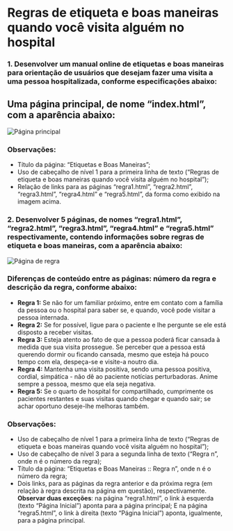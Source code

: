 # Regras de etiqueta e boas maneiras quando você visita alguém no hospital

### 1. **Desenvolver um manual online de etiquetas e boas maneiras para orientação de usuários que desejam fazer uma visita a uma pessoa hospitalizada, conforme especificações abaixo:**

## Uma página principal, de nome “index.html”, com a aparência abaixo:

![Página principal](https://photos.google.com/photo/AF1QipMdzVnwI7BS0sg-llHRPtsdfkNjdJvxZIG2xN3R)

### Observações:
* Título da página: “Etiquetas e Boas Maneiras”;
* Uso de cabeçalho de nível 1 para a primeira linha de texto (“Regras de etiqueta e boas maneiras quando você visita alguém no hospital”);
* Relação de links para as páginas “regra1.html”, “regra2.html”, “regra3.html”, “regra4.html” e “regra5.html”, da forma como exibido na imagem acima.

### 2. Desenvolver 5 páginas, de nomes “regra1.html”, “regra2.html”, “regra3.html”, “regra4.html” e “regra5.html” respectivamente, contendo informações sobre regras de etiqueta e boas maneiras, com a aparência abaixo:

![Página de regra](https://photos.google.com/photo/AF1QipNlcRAgrWF73W-U4OnavrlOUdakVxc2Pd4833gf)

### Diferenças de conteúdo entre as páginas: número da regra e descrição da regra, conforme abaixo:
* **Regra 1:** Se não for um familiar próximo, entre em contato com a família da pessoa ou o hospital para saber se, e quando, você pode visitar a pessoa internada.
* **Regra 2:** Se for possível, ligue para o paciente e lhe pergunte se ele está disposto a receber visitas.
* **Regra 3:** Esteja atento ao fato de que a pessoa poderá ficar cansada à medida que sua visita prossegue. Se perceber que a pessoa está querendo dormir ou ficando cansada, mesmo que esteja há pouco tempo com ela, despeça-se e visite-a noutro dia.
* **Regra 4:** Mantenha uma visita positiva, sendo uma pessoa positiva, cordial, simpática - não dê ao paciente notícias perturbadoras. Anime sempre a pessoa, mesmo que ela seja negativa.
* **Regra 5:** Se o quarto de hospital for compartilhado, cumprimente os pacientes restantes e suas visitas quando chegar e quando sair; se achar oportuno deseje-lhe melhoras também.

### Observações:

* Uso de cabeçalho de nível 1 para a primeira linha de texto (“Regras de etiqueta e boas maneiras quando você visita alguém no hospital”);
* Uso de cabeçalho de nível 3 para a segunda linha de texto (“Regra n”, onde n é o número da regra);
* Título da página: “Etiquetas e Boas Maneiras :: Regra n”, onde n é o número da regra;
* Dois links, para as páginas da regra anterior e da próxima regra (em relação à regra descrita na página em questão), respectivamente. **Observar duas exceções**: na página “regra1.html”, o link à esquerda (texto “Página Inicial”) aponta para a página principal; E na página “regra5.html”, o link à direita (texto “Página Inicial”) aponta, igualmente, para a página principal. 
